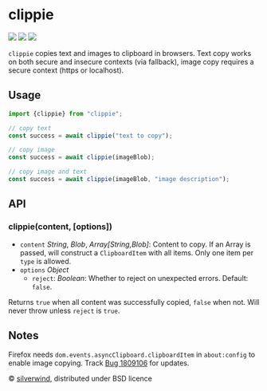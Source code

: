 # clippie
[![](https://img.shields.io/npm/v/clippie.svg?style=flat)](https://www.npmjs.org/package/clippie) [![](https://img.shields.io/npm/dm/clippie.svg)](https://www.npmjs.org/package/clippie) [![](https://img.shields.io/bundlephobia/minzip/clippie.svg)](https://bundlephobia.com/package/clippie)

`clippie` copies text and images to clipboard in browsers. Text copy works on both secure and insecure contexts (via fallback), image copy requires a secure context (https or localhost).

## Usage

```js
import {clippie} from "clippie";

// copy text
const success = await clippie("text to copy");

// copy image
const success = await clippie(imageBlob);

// copy image and text
const success = await clippie(imageBlob, "image description");
```

## API
### clippie(content, [options])

- `content` *String*, *Blob*, *Array[String,Blob]*: Content to copy. If an Array is passed, will construct a `ClipboardItem` with all items. Only one item per `type` is allowed.
- `options` *Object*
  - `reject`: *Boolean*: Whether to reject on unexpected errors. Default: `false`.

Returns `true` when all content was successfully copied, `false` when not. Will never throw unless `reject` is `true`.

## Notes

Firefox needs `dom.events.asyncClipboard.clipboardItem` in `about:config` to enable image copying. Track [Bug 1809106](https://bugzilla.mozilla.org/show_bug.cgi?id=1809106) for updates.

© [silverwind](https://github.com/silverwind), distributed under BSD licence
